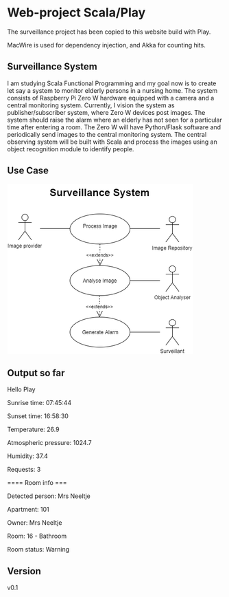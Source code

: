 # Web-project Scala/Play


The surveillance project has been copied to this website build with Play.

MacWire is used for dependency injection, and Akka for counting hits.

## Surveillance System
I am studying Scala Functional Programming and my goal now is to create let say a system to monitor elderly persons in a nursing home.
The system consists of Raspberry Pi Zero W hardware equipped with a camera and a central monitoring system. Currently, I vision the system as publisher/subscriber system, where Zero W devices post images. The system should raise the alarm where an elderly has not seen for a particular time after entering a room.
The Zero W will have Python/Flask software and periodically send images to the central monitoring system.
The central observing system will be built with Scala and process the images using an object recognition module to identify people.

## Use Case
<img src="https://github.com/rbontekoe/surveillance/blob/master/Surveillance%20System.png" />

## Output so far
Hello Play

Sunrise time: 07:45:44

Sunset time: 16:58:30

Temperature: 26.9

Atmospheric pressure: 1024.7

Humidity: 37.4

Requests: 3


==== Room info ===


Detected person: Mrs Neeltje

Apartment: 101

Owner: Mrs Neeltje

Room: 16 - Bathroom

Room status: Warning

## Version
v0.1